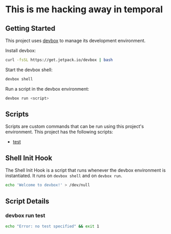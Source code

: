 # This is me hacking away in temporal

<!-- gen-readme start - generated by https://github.com/jetify-com/devbox/ -->

## Getting Started

This project uses [devbox](https://github.com/jetify-com/devbox) to manage its development environment.

Install devbox:

```sh
curl -fsSL https://get.jetpack.io/devbox | bash
```

Start the devbox shell:

```sh
devbox shell
```

Run a script in the devbox environment:

```sh
devbox run <script>
```

## Scripts

Scripts are custom commands that can be run using this project's environment. This project has the following scripts:

- [test](#devbox-run-test)

## Shell Init Hook

The Shell Init Hook is a script that runs whenever the devbox environment is instantiated. It runs
on `devbox shell` and on `devbox run`.

```sh
echo 'Welcome to devbox!' > /dev/null
```

## Script Details

### devbox run test

```sh
echo "Error: no test specified" && exit 1
```

&ensp;

<!-- gen-readme end -->
